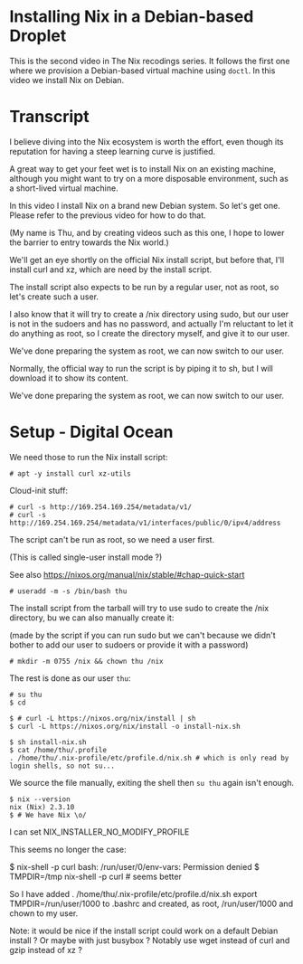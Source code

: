 # Installing Nix in a Debian-based Droplet

This is the second video in The Nix recodings series. It follows the first one
where we provision a Debian-based virtual machine using `doctl`. In this video
we install Nix on Debian.


# Transcript

I believe diving into the Nix ecosystem is worth the effort, even though its
reputation for having a steep learning curve is justified.

A great way to get your feet wet is to install Nix on an existing machine,
although you might want to try on a more disposable environment, such as a
short-lived virtual machine.

In this video I install Nix on a brand new Debian system. So let's get one.
Please refer to the previous video for how to do that.

(My name is Thu, and by creating videos such as this one, I hope to lower the
barrier to entry towards the Nix world.)

We'll get an eye shortly on the official Nix install script, but before that,
I'll install curl and xz, which are need by the install script.

The install script also expects to be run by a regular user, not as root, so
let's create such a user.

I also know that it will try to create a /nix directory using sudo, but our
user is not in the sudoers and has no password, and actually I'm reluctant to
let it do anything as root, so I create the directory myself, and give it to
our user.

We've done preparing the system as root, we can now switch to our user.

Normally, the official way to run the script is by piping it to sh, but I will
download it to show its content.

We've done preparing the system as root, we can now switch to our user.



# Setup - Digital Ocean

We need those to run the Nix install script:

```
# apt -y install curl xz-utils
```

Cloud-init stuff:

```
# curl -s http://169.254.169.254/metadata/v1/
# curl -s http://169.254.169.254/metadata/v1/interfaces/public/0/ipv4/address
```

The script can't be run as root, so we need a user first.

(This is called single-user install mode ?)

See also https://nixos.org/manual/nix/stable/#chap-quick-start

```
# useradd -m -s /bin/bash thu
```

The install script from the tarball will try to use sudo to create the /nix
directory, bu we can also manually create it:

(made by the script if you can run sudo but we can't because we didn't bother
to add our user to sudoers or provide it with a password)

```
# mkdir -m 0755 /nix && chown thu /nix
```

The rest is done as our user `thu`:

```
# su thu
$ cd
```

```
$ # curl -L https://nixos.org/nix/install | sh
$ curl -L https://nixos.org/nix/install -o install-nix.sh
```

```
$ sh install-nix.sh
$ cat /home/thu/.profile
. /home/thu/.nix-profile/etc/profile.d/nix.sh # which is only read by login shells, so not su...
```

We source the file manually, exiting the shell then `su thu` again isn't enough.

```
$ nix --version
nix (Nix) 2.3.10
$ # We have Nix \o/
```

I can set NIX_INSTALLER_NO_MODIFY_PROFILE

This seems no longer the case:

$ nix-shell -p curl
bash: /run/user/0/env-vars: Permission denied
$ TMPDIR=/tmp nix-shell -p curl # seems better

So I have added
. /home/thu/.nix-profile/etc/profile.d/nix.sh
export TMPDIR=/run/user/1000
to .bashrc and created, as root, /run/user/1000 and chown to my user.

Note: it would be nice if the install script could work on a default Debian
install ? Or maybe with just busybox ? Notably use wget instead of curl and
gzip instead of xz ?
